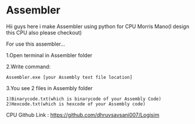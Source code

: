 # Assembler

Hii guys here i make Assembler using python for CPU Morris Mano(I design this CPU also please checkout)

For use this assembler...

1.Open terminal in Assembler folder

2.Write command:
	
	Assembler.exe [your Assembly text file location] 

3.You see 2 files in Assembly folder 

	1)Binarycode.txt(which is binarycode of your Assembly Code)
	2)Hexcode.txt(which is hexcode of your Assembly code)

CPU Github Link : https://github.com/dhruvsavsani007/Logisim
